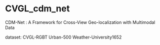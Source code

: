 # CVGL_cdm_net

CDM-Net : A Framework for Cross-View Geo-localization with Multimodal Data

dataset:
CVGL-RGBT
Urban-500
Weather-University1652

